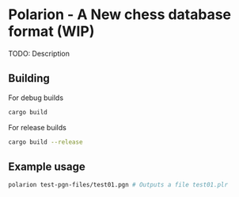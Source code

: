 # Polarion - A New chess database format (WIP)

TODO: Description

## Building

For debug builds
```bash
cargo build
```

For release builds
```bash
cargo build --release
```

## Example usage

```bash
polarion test-pgn-files/test01.pgn # Outputs a file test01.plr
```